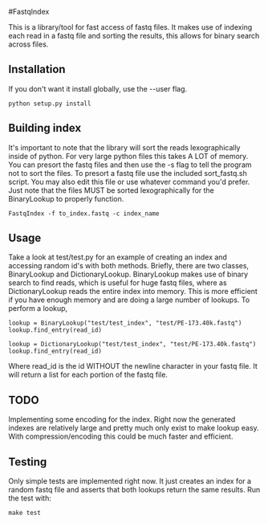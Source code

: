 #FastqIndex

This is a library/tool for fast access of fastq files. It makes use of indexing each read in a fastq file and sorting the results, this allows for binary search across files. 

## Installation
If you don't want it install globally, use the --user flag.

    python setup.py install

## Building index

It's important to note that the library will sort the reads lexographically inside of python. For very large python files this takes A LOT of memory. You can presort the fastq files
and then use the -s flag to tell the program not to sort the files. To presort a fastq file use the included sort_fastq.sh script. You may also edit this file or use whatever command you'd 
prefer. Just note that the files MUST be sorted lexographically for the BinaryLookup to properly function.
 
    FastqIndex -f to_index.fastq -c index_name
  
## Usage
Take a look at test/test.py for an example of creating an index and accessing random id's with both methods. Briefly, there are two classes, BinaryLookup and DictionaryLookup. BinaryLookup makes use of binary search to find reads, which is useful for huge fastq files, where as DictionaryLookup reads the entire index into memory. This is more efficient if you have enough memory and are doing a large number of lookups. To perform a lookup, 

    lookup = BinaryLookup("test/test_index", "test/PE-173.40k.fastq")
    lookup.find_entry(read_id)

    lookup = DictionaryLookup("test/test_index", "test/PE-173.40k.fastq")
    lookup.find_entry(read_id)

Where read_id is the id WITHOUT the newline character in your fastq file. It will return a list for each portion of the fastq file.

## TODO
Implementing some encoding for the index. Right now the generated indexes are relatively large and pretty much only exist to make lookup easy. With compression/encoding this could be much faster and efficient.

## Testing

Only simple tests are implemented right now. It just creates an index for a random fastq file and asserts that both lookups return the same results. Run the test with:

    make test
